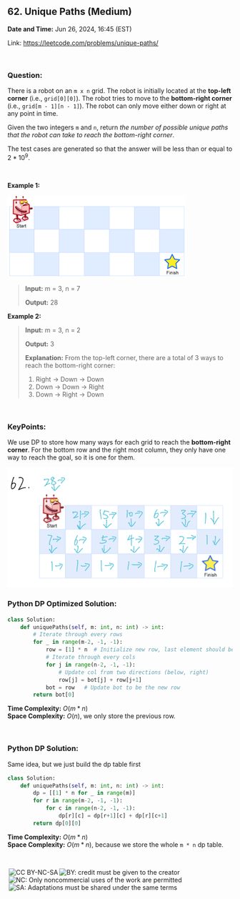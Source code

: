 ## 62. Unique Paths (Medium)
**Date and Time:** Jun 26, 2024, 16:45 (EST)

Link: https://leetcode.com/problems/unique-paths/

<br>

### Question:
There is a robot on an `m x n` grid. The robot is initially located at the **top-left corner** (i.e., `grid[0][0]`). The robot tries to move to the **bottom-right corner** (i.e., `grid[m - 1][n - 1]`). The robot can only move either down or right at any point in time.

Given the two integers `m` and `n`, return _the number of possible unique paths that the robot can take to reach the bottom-right corner_.

The test cases are generated so that the answer will be less than or equal to $2 * 10^9$.

<br>

**Example 1:**

<img src="../images/62.png" width=400>

> **Input:** m = 3, n = 7
> 
> **Output:** 28

**Example 2:**
> **Input:** m = 3, n = 2
> 
> **Output:** 3
>
> **Explanation:** From the top-left corner, there are a total of 3 ways to reach the bottom-right corner:
> 1. Right -> Down -> Down
> 2. Down -> Down -> Right
> 3. Down -> Right -> Down

<br>

### KeyPoints: 
We use DP to store how many ways for each grid to reach the **bottom-right corner**. For the bottom row and the right most column, they only have one way to reach the goal, so it is one for them. 

<img src="../images/62_1.png" width=600>

<br>

### Python DP Optimized Solution:
```python
class Solution:
    def uniquePaths(self, m: int, n: int) -> int:
        # Iterate through every rows
        for _ in range(m-2, -1, -1):
            row = [1] * n  # Initialize new row, last element should be 1
            # Iterate through every cols
            for j in range(n-2, -1, -1):
                # Update col from two directions (below, right)
                row[j] = bot[j] + row[j+1]
            bot = row   # Update bot to be the new row
        return bot[0]
```
**Time Complexity:** $O(m * n)$ <br>
**Space Complexity:** $O(n)$, we only store the previous row.

<br>

### Python DP Solution:
Same idea, but we just build the dp table first
```python
class Solution:
    def uniquePaths(self, m: int, n: int) -> int:
        dp = [[1] * n for _ in range(m)]
        for r in range(m-2, -1, -1):
            for c in range(n-2, -1, -1):
                dp[r][c] = dp[r+1][c] + dp[r][c+1]
        return dp[0][0]
```
**Time Complexity:** $O(m * n)$ <br>
**Space Complexity:** $O(m * n)$, because we store the whole `m * n` dp table.

<br>

<img style="height:22px!important;margin-left:3px;vertical-align:text-bottom;" src="https://mirrors.creativecommons.org/presskit/icons/cc.svg?ref=chooser-v1" alt="CC BY-NC-SA" title="CC BY-NC-SA"><img style="height:22px!important;margin-left:3px;vertical-align:text-bottom;" src="https://mirrors.creativecommons.org/presskit/icons/by.svg?ref=chooser-v1" alt="BY: credit must be given to the creator" title="BY: credit must be given to the creator"><img style="height:22px!important;margin-left:3px;vertical-align:text-bottom;" src="https://mirrors.creativecommons.org/presskit/icons/nc.svg?ref=chooser-v1" alt="NC: Only noncommercial uses of the work are permitted" title="NC: Only noncommercial uses of the work are permitted"><img style="height:22px!important;margin-left:3px;vertical-align:text-bottom;" src="https://mirrors.creativecommons.org/presskit/icons/sa.svg?ref=chooser-v1" alt="SA: Adaptations must be shared under the same terms" title="SA: Adaptations must be shared under the same terms">